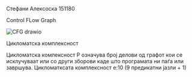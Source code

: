 Стефани Алексоска 151180

Control FLow Graph

![CFG drawio](https://github.com/StefaniAleksoska/SI_2024_lab2_151180/assets/95649951/c35838ff-0540-410f-8d79-124c23bde9b4)

Цикломатска комплексност

Цикломатска комлексност P означува број делови од графот кои се исклучуваат или со други зборови каде што програмата ни паѓа или завршува. Цикломатксата комплексност е:10 (9 предикатни јазли  + 1)
